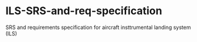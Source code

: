 # ILS-SRS-and-req-specification
SRS and requirements specification for aircraft insttrumental landing system (ILS)
